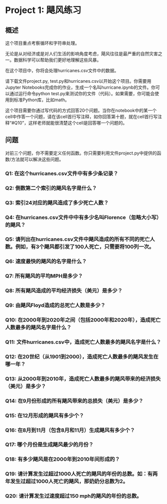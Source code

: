 # Project 1: 飓风练习

## 概述

这个项目重点考察循环和字符串处理。

无论是从对经济或是对人们生活的影响角度考虑，飓风往往是最严重的自然灾害之一。数据科学可以帮助我们更好地理解这些风暴。

在这个项目中，你将会处理hurricanes.csv文件中的数据。

请下载文件project.py, test.py和hurricanes.csv以开始这个项目。你需要用Jupyter Notebooks完成你的作业，生成一个名叫hurricane.ipynb的文件。你可以通过运行命令python test.py来测试你的文件（代码）。如果需要，你可能会使用到标准Python库，比如math。

这个项目需要你通过写代码的方式回答20个问题。当你在notebook中的某一个cell中作答一个问题，请在该cell首行写注释，如你回答第十题，就在cell首行写注释“#Q10”，这样老师就能很清楚这个cell是回答哪一个问题的。

## 问题

对前三个问题，你不需要定义任何函数。你只需要利用文件project.py中提供的函数/方法就可以解决这些问题。

### Q1: 在这个hurricanes.csv文件中有多少条记录？

### Q2: 倒数第二个索引的飓风名字是什么？

### Q3: 索引24对应的飓风造成了多少死亡人数？

### Q4: 在hurricanes.csv文件中中有多少名叫Florence（忽略大小写）的飓风？

### Q5: 请列出在hurricanes.csv文件中飓风造成的所有不同的死亡人数。例如，有3个飓风都引发了100人死亡，只需要将100列一次。

### Q6: 速度最快的飓风的名字是什么？

### Q7: 所有飓风的平均MPH是多少？

### Q8: 所有飓风造成的平均经济损失（美元）是多少？

### Q9: 由飓风Floyd造成的总死亡人数是多少？

### Q10: 在2000年到2020年之间（包括2000年和2020年），造成死亡人数最多的飓风名字是什么？

### Q11: 文件hurricanes.csv中，造成死亡人数最多的飓风名字是什么？

### Q12: 在20世纪（从1901到2000），造成死亡人数最多的飓风发生在哪一年？

### Q13: 从2000年到2010年，造成死亡人数最多的飓风带来的经济损失（美元）是多少？

### Q14: 在9月份形成的所有飓风带来的总损失（美元）是多少？

### Q15: 在12月形成的飓风有多少个？

### Q16: 在8月到11月（包含8月和11月）生成飓风有多少个？

### Q17: 哪个月份是生成飓风最少的月份？

### Q18: 有多少飓风是在2000年到2010年间形成的？

### Q19: 请计算发生过超过1000人死亡的飓风的年份的总数。如：有两年发生过超过1000人死亡的飓风，那奶奶分总数为2。

### Q20: 请计算发生过速度超过150 mph的飓风的年份的总数。
